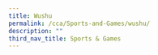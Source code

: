 ```yaml
---
title: Wushu
permalink: /cca/Sports-and-Games/wushu/
description: ""
third_nav_title: Sports & Games
---
```

